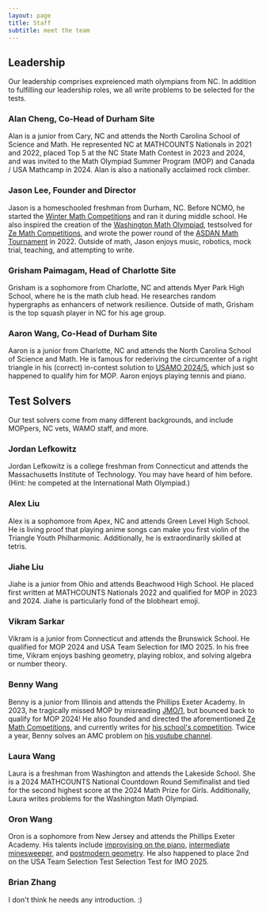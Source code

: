 ```yaml
---
layout: page
title: Staff
subtitle: meet the team
---
```


## Leadership

Our leadership comprises expreienced math olympians from NC.
In addition to fulfilling our leadership roles, we all write problems to be selected for the tests.

### Alan Cheng, Co-Head of Durham Site

Alan is a junior from Cary, NC and attends the North Carolina School of Science and Math.
He represented NC at MATHCOUNTS Nationals in 2021 and 2022, placed Top 5 at the NC State Math Contest in 2023 and 2024, and was invited to the Math Olympiad Summer Program (MOP) and Canada / USA Mathcamp in 2024.
Alan is also a nationally acclaimed rock climber.

### Jason Lee, Founder and Director

Jason is a homeschooled freshman from Durham, NC.
Before NCMO, he started the [Winter Math Competitions](https://aops.com/community/p29479389) and ran it during middle school.
He also inspired the creation of the [Washington Math Olympiad](https://aops.com/community/p30801609), testsolved for [Ze Math Competitions](https://benny-w.github.io/ZeMC/), and wrote the power round of the [ASDAN Math Tournament](http://www.explorechina.cn/asdan-maths-tournament/) in 2022.
Outside of math, Jason enjoys music, robotics, mock trial, teaching, and attempting to write.

### Grisham Paimagam, Head of Charlotte Site

Grisham is a sophomore from Charlotte, NC and attends Myer Park High School, where he is the math club head.
He researches random hypergraphs as enhancers of network resilience.
Outside of math, Grisham is the top squash player in NC for his age group.

### Aaron Wang, Co-Head of Durham Site

Aaron is a junior from Charlotte, NC and attends the North Carolina School of Science and Math.
He is famous for rederiving the circumcenter of a right triangle in his (correct) in-contest solution to [USAMO 2024/5](https://aops.com/community/p30227196), which just so happened to qualify him for MOP.
Aaron enjoys playing tennis and piano.

## Test Solvers

Our test solvers come from many different backgrounds, and include MOPpers, NC vets, WAMO staff, and more.

### Jordan Lefkowitz

Jordan Lefkowitz is a college freshman from Connecticut and attends the Massachusetts Institute of Technology.
You may have heard of him before.
(Hint: he competed at the International Math Olympiad.)

### Alex Liu

Alex is a sophomore from Apex, NC and attends Green Level High School.
He is living proof that playing anime songs can make you first violin of the Triangle Youth Philharmonic.
Additionally, he is extraordinarily skilled at tetris.

### Jiahe Liu

Jiahe is a junior from Ohio and attends Beachwood High School.
He placed first written at MATHCOUNTS Nationals 2022 and qualified for MOP in 2023 and 2024.
Jiahe is particularly fond of the blobheart emoji.

### Vikram Sarkar
Vikram is a junior from Connecticut and attends the Brunswick School.
He qualified for MOP 2024 and USA Team Selection for IMO 2025.
In his free time, Vikram enjoys bashing geometry, playing roblox, and solving algebra or number theory.

### Benny Wang

Benny is a junior from Illinois and attends the Phillips Exeter Academy.
In 2023, he tragically missed MOP by misreading [JMO/1](https://aops.com/community/p27349258), but bounced back to qualify for MOP 2024!
He also founded and directed the aforementioned [Ze Math Competitions](https://benny-w.github.io/ZeMC/), and currently writes for [his school's competition](https://exetermathclub.com/).
Twice a year, Benny solves an AMC problem on [his youtube channel](https://www.youtube.com/@confusion5025).

### Laura Wang
Laura is a freshman from Washington and attends the Lakeside School. 
She is a 2024 MATHCOUNTS National Countdown Round Semifinalist and tied for the second highest score at the 2024 Math Prize for Girls.
Additionally, Laura writes problems for the Washington Math Olympiad.

### Oron Wang
Oron is a sophomore from New Jersey and attends the Phillips Exeter Academy.
His talents include [improvising on the piano](youtube.com/watch?v=x9lE7677ido), [intermediate minesweeper](https://www.youtube.com/watch?v=zteGhJIFqqk), and [postmodern geometry](https://aops.com/community/h3382222).
He also happened to place 2nd on the USA Team Selection Test Selection Test for IMO 2025.

### Brian Zhang
I don't think he needs any introduction. :)
